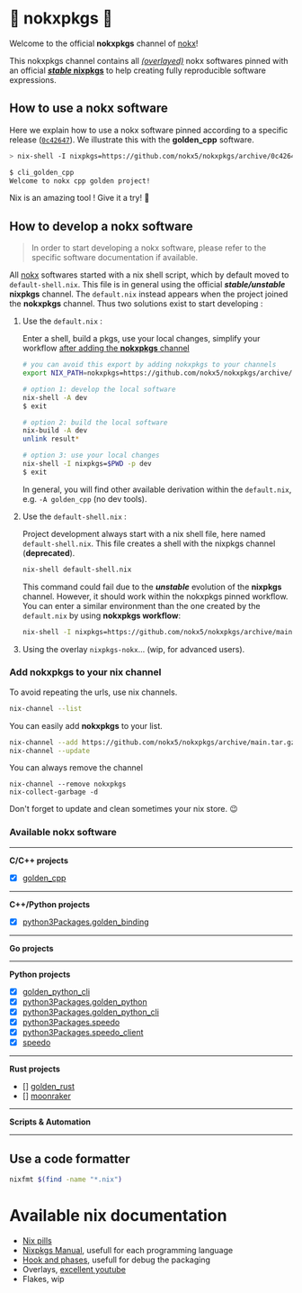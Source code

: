 # :koala: nokxpkgs :koala:

Welcome to the official **nokxpkgs** channel of [nokx](https://github.com/nokx5/)!

This nokxpkgs channel contains all [*(overlayed)*](https://github.com/nokx5/nokxpkgs/blob/main/nixpkgs-nokx/default.nix) nokx softwares pinned with an official [**_stable_ nixpkgs**](https://github.com/nokx5/nokxpkgs/blob/main/default.nix#L5-L11) to help creating fully reproducible software expressions.

## How to use a nokx software

Here we explain how to use a nokx software pinned according to a specific release ([`0c42647`](https://github.com/nokx5/nokxpkgs/commit/0c426477b0366270c6dea904f427ed8b15e39a4f)). We illustrate this with the **golden_cpp** software.

```bash
> nix-shell -I nixpkgs=https://github.com/nokx5/nokxpkgs/archive/0c426477b0366270c6dea904f427ed8b15e39a4f.tar.gz --pure -p golden_cpp

$ cli_golden_cpp
Welcome to nokx cpp golden project!
```
Nix is an amazing tool ! Give it a try! :ghost:

## How to develop a nokx software

> In order to start developing a nokx software, please refer to the
  specific software documentation if available.

All [nokx](https://github.com/nokx5/) softwares started with a nix
shell script, which by default moved to `default-shell.nix`. This file
is in general using the official **_stable/unstable_ nixpkgs**
channel. The `default.nix` instead appears when the project joined the
**nokxpkgs** channel. Thus two solutions exist to start developing :

 
1. Use the `default.nix` : 

    Enter a shell, build a pkgs, use your local changes, simplify your workflow [after adding the **nokxpkgs** channel](#add-nokxpkgs-to-your-nix-channel)
    ```bash
    # you can avoid this export by adding nokxpkgs to your channels
    export NIX_PATH=nokxpkgs=https://github.com/nokx5/nokxpkgs/archive/main.tar.gz
    
    # option 1: develop the local software
    nix-shell -A dev
    $ exit
    
    # option 2: build the local software
    nix-build -A dev
    unlink result*
    
    # option 3: use your local changes
    nix-shell -I nixpkgs=$PWD -p dev
    $ exit
    ```
    In general, you will find other available derivation within the `default.nix`, e.g. `-A golden_cpp` (no dev tools).


2. Use the `default-shell.nix` :

    Project development always start with a nix shell file, here named `default-shell.nix`. This file creates a shell with the nixpkgs channel (**deprecated**).
    ```bash
    nix-shell default-shell.nix
    ```
    This command could fail due to the **_unstable_** evolution of the **nixpkgs** channel. However, it should work within the nokxpkgs pinned workflow. You can enter a similar environment than the one created by the `default.nix` by using **nokxpkgs workflow**:
    ```bash
    nix-shell -I nixpkgs=https://github.com/nokx5/nokxpkgs/archive/main.tar.gz default-shell.nix
    ``` 
 
3. Using the overlay `nixpkgs-nokx`... (wip, for advanced users).

### Add nokxpkgs to your nix channel

To avoid repeating the urls, use nix channels.
```bash
nix-channel --list
```

You can easily add **nokxpkgs** to your list.
```bash
nix-channel --add https://github.com/nokx5/nokxpkgs/archive/main.tar.gz nokxpkgs
nix-channel --update
```

You can always remove the channel
```
nix-channel --remove nokxpkgs
nix-collect-garbage -d
```

Don't forget to update and clean sometimes your nix store. :wink:

### Available nokx software

***
**C/C++ projects**
- [x] [golden_cpp](https://github.com/nokx5/golden_cpp)
***
**C++/Python projects**
- [x] [python3Packages.golden_binding](https://github.com/nokx5/golden_binding)
***
**Go projects**
***
**Python projects**
- [x] [golden_python_cli](https://github.com/nokx5/golden_python)
- [x] [python3Packages.golden_python](https://github.com/nokx5/golden_python)
- [x] [python3Packages.golden_python_cli](https://github.com/nokx5/golden_python)
- [x] [python3Packages.speedo](https://github.com/nokx5/speedo)
- [x] [python3Packages.speedo_client](https://github.com/nokx5/speedo)
- [x] [speedo](https://github.com/nokx5/speedo)
***
**Rust projects**
- [] [golden_rust](https://github.com/nokx5/golden_rust)
- [] [moonraker](https://github.com/nokx5/moonraker)
***
**Scripts & Automation**
***

## Use a code formatter
```bash
nixfmt $(find -name "*.nix")
```


# Available nix documentation

- [Nix pills](https://nixos.org/guides/nix-pills/index.html)
- [Nixpkgs Manual](https://nixos.org/manual/nixpkgs/stable/), usefull for each programming language
- [Hook and phases](https://nixos.org/manual/nixpkgs/stable/#sec-stdenv-phases), usefull for debug the packaging
- Overlays, [excellent youtube](https://www.youtube.com/watch?v=W85mF1zWA2o)
- Flakes, wip

